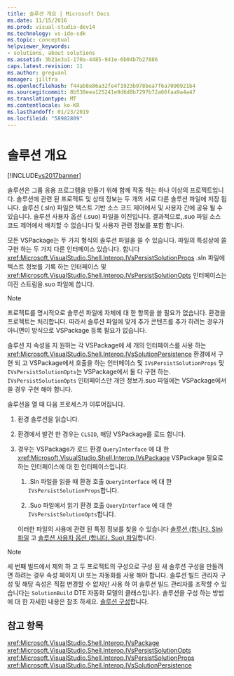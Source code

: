 ```yaml
---
title: 솔루션 개요 | Microsoft Docs
ms.date: 11/15/2016
ms.prod: visual-studio-dev14
ms.technology: vs-ide-sdk
ms.topic: conceptual
helpviewer_keywords:
- solutions, about solutions
ms.assetid: 3b21e3a1-170a-4485-941e-6b04b7b27886
caps.latest.revision: 11
ms.author: gregvanl
manager: jillfra
ms.openlocfilehash: f44ab8e86a32fe4f1923b978bea7f6a7090921b4
ms.sourcegitcommit: 8b538eea125241e9d6d8b7297b72a66faa9a4a47
ms.translationtype: MT
ms.contentlocale: ko-KR
ms.lasthandoff: 01/23/2019
ms.locfileid: "58982809"
---
```

# <a name="solutions-overview"></a>솔루션 개요
[!INCLUDE[vs2017banner](../../includes/vs2017banner.md)]

솔루션은 그룹 응용 프로그램을 만들기 위해 함께 작동 하는 하나 이상의 프로젝트입니다. 솔루션에 관련 된 프로젝트 및 상태 정보는 두 개의 서로 다른 솔루션 파일에 저장 됩니다. 솔루션 (.sln) 파일은 텍스트 기반 소스 코드 제어에서 및 사용자 간에 공유 될 수 있습니다. 솔루션 사용자 옵션 (.suo) 파일을 이진입니다. 결과적으로,.suo 파일 소스 코드 제어에서 배치할 수 없습니다 및 사용자 관련 정보를 포함 합니다.  
  
 모든 VSPackage는 두 가지 형식의 솔루션 파일을 쓸 수 있습니다. 파일의 특성상에 쓸 구현 하는 두 가지 다른 인터페이스 있습니다. 합니다 <xref:Microsoft.VisualStudio.Shell.Interop.IVsPersistSolutionProps> .sln 파일에 텍스트 정보를 기록 하는 인터페이스 및 <xref:Microsoft.VisualStudio.Shell.Interop.IVsPersistSolutionOpts> 인터페이스는 이진 스트림을.suo 파일에 씁니다.  
  
> [!NOTE]
>  프로젝트를 명시적으로 솔루션 파일에 자체에 대 한 항목을 쓸 필요가 없습니다. 환경을 프로젝트는 처리합니다. 따라서 솔루션 파일에 맞게 추가 콘텐츠를 추가 하려는 경우가 아니면이 방식으로 VSPackage 등록 필요가 없습니다.  
  
 솔루션 지 속성을 지 원하는 각 VSPackage에 세 개의 인터페이스를 사용 하는 <xref:Microsoft.VisualStudio.Shell.Interop.IVsSolutionPersistence> 환경에서 구현 되 고 VSPackage에서 호출을 하는 인터페이스 및 `IVsPersistSolutionProps` 및 `IVsPersistSolutionOpts`는 VSPackage에서 둘 다 구현 하는. `IVsPersistSolutionOpts` 인터페이스만 개인 정보가.suo 파일에는 VSPackage에서 쓸 경우 구현 해야 합니다.  
  
 솔루션을 열 때 다음 프로세스가 이루어집니다.  
  
1. 환경 솔루션을 읽습니다.  
  
2. 환경에서 발견 한 경우는 `CLSID`, 해당 VSPackage를 로드 합니다.  
  
3. 경우는 VSPackage가 로드 환경 `QueryInterface` 에 대 한 <xref:Microsoft.VisualStudio.Shell.Interop.IVsPackage> VSPackage 필요로 하는 인터페이스에 대 한 인터페이스입니다.  
  
   1.  .Sln 파일을 읽을 때 환경 호출 `QueryInterface` 에 대 한 `IVsPersistSolutionProps`합니다.  
  
   2.  .Suo 파일에서 읽기 환경 호출 `QueryInterface` 에 대 한 `IVsPersistSolutionOpts`합니다.  
  
   이러한 파일의 사용에 관련 된 특정 정보를 찾을 수 있습니다 [솔루션 (합니다. Sln) 파일](../../extensibility/internals/solution-dot-sln-file.md) 고 [솔루션 사용자 옵션 (합니다. Suo) 파일](../../extensibility/internals/solution-user-options-dot-suo-file.md)합니다.  
  
> [!NOTE]
>  세 번째 빌드에서 제외 하 고 두 프로젝트의 구성으로 구성 된 새 솔루션 구성을 만들려면 하려는 경우 속성 페이지 UI 또는 자동화를 사용 해야 합니다. 솔루션 빌드 관리자 구성 및 해당 속성은 직접 변경할 수 없지만 사용 하 여 솔루션 빌드 관리자를 조작할 수 있습니다는 `SolutionBuild` DTE 자동화 모델의 클래스입니다. 솔루션을 구성 하는 방법에 대 한 자세한 내용은 참조 하세요. [솔루션 구성](../../extensibility/internals/solution-configuration.md)합니다.  
  
## <a name="see-also"></a>참고 항목  
 <xref:Microsoft.VisualStudio.Shell.Interop.IVsPackage>   
 <xref:Microsoft.VisualStudio.Shell.Interop.IVsPersistSolutionOpts>   
 <xref:Microsoft.VisualStudio.Shell.Interop.IVsPersistSolutionProps>   
 <xref:Microsoft.VisualStudio.Shell.Interop.IVsSolutionPersistence>
